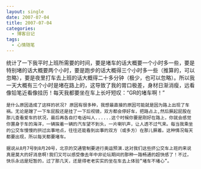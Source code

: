 ```yaml
---
layout: single
date: 2007-07-04
title: 2007-07-04
categories:
  - 博客日记
tags:
  - 心情随笔
---
```

统计了一下我平时上班所需要的时间，要是堵车的话大概要一个小时多一些，要是特别堵的话大概要两个小时，要是跑步的话大概得三个小时多一些（推算的，可以忽略），要是夜里打车去上班的话大概得二十多分钟（极少，也可以忽略）。所以我一天大概有三个小时是堵在路上的，这导致了我的胃口极差，身材日渐消瘦，远看像铅笔近看像挂历！每天我都要坐在车上长吁短叹：“GR的堵车啊！”

    是什么原因造成了这样的状况? 原因有很多种，我想最直接的原因可能就是因为路上出现了车祸。无论是蹭了一下车屁股还是挂了一下后视镜，双方都会停好车，把路占上,然后撅起屁股在那儿查看爱车的状况，最后再各自打电话叫人......这个时候你要是刚好在路上，你就会感觉你置身于车的海洋，一辆挨着一辆的汽车望不到头，一片喇叭声，让人透不过气来。每当我乘坐的公交车慢慢的拱过出事地点，往往还能看到出事的双方（或多方）在那儿撅着。这种情况每天都要出现，所以每天都要堵车。

    据说从8月7号到8月20号，北京的交通管制要进行奥运预演.这对我们这些挤公交车上班的来说真是莫大的好消息啊!我们又可以感受像去年中非论坛期间的那种一路畅通的超快感了！不过，快乐永远是短暂的，过了那几天，还是得老老实实的坐在车去上体验“堵车不堵心”。